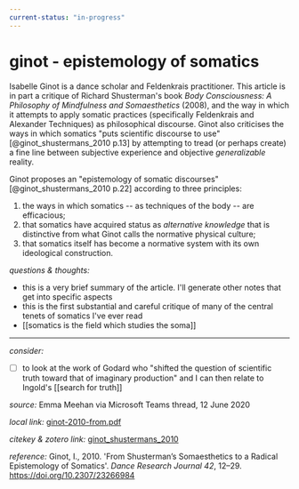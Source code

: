 ```yaml
---
current-status: "in-progress"
---
```


# ginot - epistemology of somatics

Isabelle Ginot is a dance scholar and Feldenkrais practitioner. This article is in part a critique of Richard Shusterman's book _Body Consciousness: A Philosophy of Mindfulness and Somaesthetics_ (2008), and the way in which it attempts to apply somatic practices (specifically Feldenkrais and Alexander Techniques) as philosophical discourse. Ginot also criticises the ways in which somatics "puts scientific discourse to use"[@ginot_shustermans_2010 p.13] by attempting to tread (or perhaps create) a fine line between subjective experience and objective _generalizable_ reality. 

Ginot proposes an "epistemology of somatic discourses"[@ginot_shustermans_2010 p.22]  according to three principles:

1. the ways in which somatics -- as techniques of the body -- are efficacious;
2. that somatics have acquired status as _alternative knowledge_ that is distinctive from what Ginot calls the normative physical culture;
3. that somatics itself has become a normative system with its own ideological construction.

_questions & thoughts:_

- this is a very brief summary of the article. I'll generate other notes that get into specific aspects
- this is the first substantial and careful critique of many of the central tenets of somatics I've ever read
- [[somatics is the field which studies the soma]]

--- 

_consider:_ 

- [ ] to look at the work of Godard who "shifted the question of scientific truth toward that of imaginary production" and I can then relate to Ingold's [[search for truth]]

_source:_ Emma Meehan via Microsoft Teams thread, 12 June 2020

_local link:_ [ginot-2010-from.pdf](hook://file/lbAfkD39E?p=RHJvcGJveC9BY3Rpb24=&n=ginot-2010-from.pdf)

_citekey & zotero link:_ [ginot_shustermans_2010](zotero://select/items/1_C3ITT6AR)

_reference:_ Ginot, I., 2010. 'From Shusterman’s Somaesthetics to a Radical Epistemology of Somatics'. _Dance Research Journal 42_, 12–29. <https://doi.org/10.2307/23266984>
